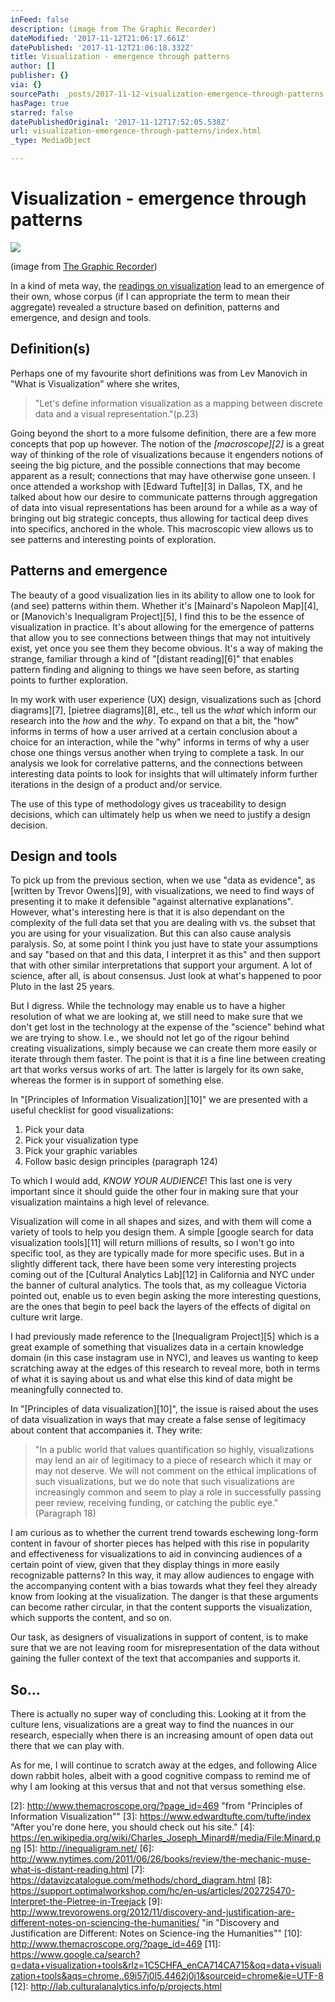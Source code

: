 ```yaml
---
inFeed: false
description: (image from The Graphic Recorder)
dateModified: '2017-11-12T21:06:17.661Z'
datePublished: '2017-11-12T21:06:18.332Z'
title: Visualization - emergence through patterns
author: []
publisher: {}
via: {}
sourcePath: _posts/2017-11-12-visualization-emergence-through-patterns.md
hasPage: true
starred: false
datePublishedOriginal: '2017-11-12T17:52:05.538Z'
url: visualization-emergence-through-patterns/index.html
_type: MediaObject

---
```

# Visualization - emergence through patterns
![](https://the-grid-user-content.s3-us-west-2.amazonaws.com/b44b6317-225c-43e4-a0cd-5448ec408006.jpg)

(image from [The Graphic Recorder][0])

In a kind of meta way, the [readings on visualization][1] lead to an emergence of their own, whose corpus (if I can appropriate the term to mean their aggregate) revealed a structure based on definition, patterns and emergence, and design and tools.

## Definition(s)

Perhaps one of my favourite short definitions was from Lev Manovich in "What is Visualization" where she writes,

> "Let's define information visualization as a mapping between discrete data and a visual representation."(p.23)

Going beyond the short to a more fulsome definition, there are a few more concepts that pop up however. The notion of the _[macroscope][2]_ is a great way of thinking of the role of visualizations because it engenders notions of seeing the big picture, and the possible connections that may become apparent as a result; connections that may have otherwise gone unseen. I once attended a workshop with [Edward Tufte][3] in Dallas, TX, and he talked about how our desire to communicate patterns through aggregation of data into visual representations has been around for a while as a way of bringing out big strategic concepts, thus allowing for tactical deep dives into specifics, anchored in the whole. This macroscopic view allows us to see patterns and interesting points of exploration.

## Patterns and emergence

The beauty of a good visualization lies in its ability to allow one to look for (and see) patterns within them. Whether it's [Mainard's Napoleon Map][4], or [Manovich's Inequaligram Project][5], I find this to be the essence of visualization in practice. It's about allowing for the emergence of patterns that allow you to see connections between things that may not intuitively exist, yet once you see them they become obvious. It's a way of making the strange, familiar through a kind of "[distant reading][6]" that enables pattern finding and aligning to things we have seen before, as starting points to further exploration.

In my work with user experience (UX) design, visualizations such as [chord diagrams][7], [pietree diagrams][8], etc., tell us the _what_ which inform our research into the _how_ and the _why_. To expand on that a bit, the "how" informs in terms of how a user arrived at a certain conclusion about a choice for an interaction, while the "why" informs in terms of why a user chose one things versus another when trying to complete a task. In our analysis we look for correlative patterns, and the connections between interesting data points to look for insights that will ultimately inform further iterations in the design of a product and/or service.

The use of this type of methodology gives us traceability to design decisions, which can ultimately help us when we need to justify a design decision.

## Design and tools

To pick up from the previous section, when we use "data as evidence", as [written by Trevor Owens][9], with visualizations, we need to find ways of presenting it to make it defensible "against alternative explanations". However, what's interesting here is that it is also dependant on the complexity of the full data set that you are dealing with vs. the subset that you are using for your visualization. But this can also cause analysis paralysis. So, at some point I think you just have to state your assumptions and say "based on that and this data, I interpret it as this" and then support that with other similar interpretations that support your argument. A lot of science, after all, is about consensus. Just look at what's happened to poor Pluto in the last 25 years.

But I digress. While the technology may enable us to have a higher resolution of what we are looking at, we still need to make sure that we don't get lost in the technology at the expense of the "science" behind what we are trying to show. I.e., we should not let go of the rigour behind creating visualizations, simply because we can create them more easily or iterate through them faster. The point is that it is a fine line between creating art that works versus works of art. The latter is largely for its own sake, whereas the former is in support of something else.

In "[Principles of Information Visualization][10]" we are presented with a useful checklist for good visualizations:

1. Pick your data
2. Pick your visualization type
3. Pick your graphic variables
4. Follow basic design principles (paragraph 124)

To which I would add, _KNOW YOUR AUDIENCE_! This last one is very important since it should guide the other four in making sure that your visualization maintains a high level of relevance.

Visualization will come in all shapes and sizes, and with them will come a variety of tools to help you design them. A simple [google search for data visualization tools][11] will return millions of results, so I won't go into specific tool, as they are typically made for more specific uses. But in a slightly different tack, there have been some very interesting projects coming out of the [Cultural Analytics Lab][12] in California and NYC under the banner of cultural analytics. The tools that, as my colleague Victoria pointed out, enable us to even begin asking the more interesting questions, are the ones that begin to peel back the layers of the effects of digital on culture writ large.

I had previously made reference to the [Inequaligram Project][5] which is a great example of something that visualizes data in a certain knowledge domain (in this case instagram use in NYC), and leaves us wanting to keep scratching away at the edges of this research to reveal more, both in terms of what it is saying about us and what else this kind of data might be meaningfully connected to.

In "[Principles of data visualization][10]", the issue is raised about the uses of data visualization in ways that may create a false sense of legitimacy about content that accompanies it. They write:

> "In a public world that values quantification so highly, visualizations may lend an air of legitimacy to a piece of research which it may or may not deserve. We will not comment on the ethical implications of such visualizations, but we do note that such visualizations are increasingly common and seem to play a role in successfully passing peer review, receiving funding, or catching the public eye." (Paragraph 18)

I am curious as to whether the current trend towards eschewing long-form content in favour of shorter pieces has helped with this rise in popularity and effectiveness for visualizations to aid in convincing audiences of a certain point of view, given that they display things in more easily recognizable patterns? In this way, it may allow audiences to engage with the accompanying content with a bias towards what they feel they already know from looking at the visualization. The danger is that these arguments can become rather circular, in that the content supports the visualization, which supports the content, and so on.

Our task, as designers of visualizations in support of content, is to make sure that we are not leaving room for misrepresentation of the data without gaining the fuller context of the text that accompanies and supports it.

## So...

There is actually no super way of concluding this. Looking at it from the culture lens, visualizations are a great way to find the nuances in our research, especially when there is an increasing amount of open data out there that we can play with.

As for me, I will continue to scratch away at the edges, and following Alice down rabbit holes, albeit with a good cognitive compass to remind me of why I am looking at this versus that and not that versus something else.

[0]: http://www.thegraphicrecorder.com/wp-content/uploads/2012/01/Emergence.jpg
[1]: https://dhcu.ca/portfolio/visualization/ "List of readings from DHCU.ca"
[2]: http://www.themacroscope.org/?page_id=469 "from "Principles of Information Visualization""
[3]: https://www.edwardtufte.com/tufte/index "After you're done here, you should check out his site."
[4]: https://en.wikipedia.org/wiki/Charles_Joseph_Minard#/media/File:Minard.png
[5]: http://inequaligram.net/
[6]: http://www.nytimes.com/2011/06/26/books/review/the-mechanic-muse-what-is-distant-reading.html
[7]: https://datavizcatalogue.com/methods/chord_diagram.html
[8]: https://support.optimalworkshop.com/hc/en-us/articles/202725470-Interpret-the-Pietree-in-Treejack
[9]: http://www.trevorowens.org/2012/11/discovery-and-justification-are-different-notes-on-sciencing-the-humanities/ "in "Discovery and Justification are Different: Notes on Science-ing the Humanities""
[10]: http://www.themacroscope.org/?page_id=469
[11]: https://www.google.ca/search?q=data+visualization+tools&rlz=1C5CHFA_enCA714CA715&oq=data+visualization+tools&aqs=chrome..69i57j0l5.4462j0j1&sourceid=chrome&ie=UTF-8
[12]: http://lab.culturalanalytics.info/p/projects.html